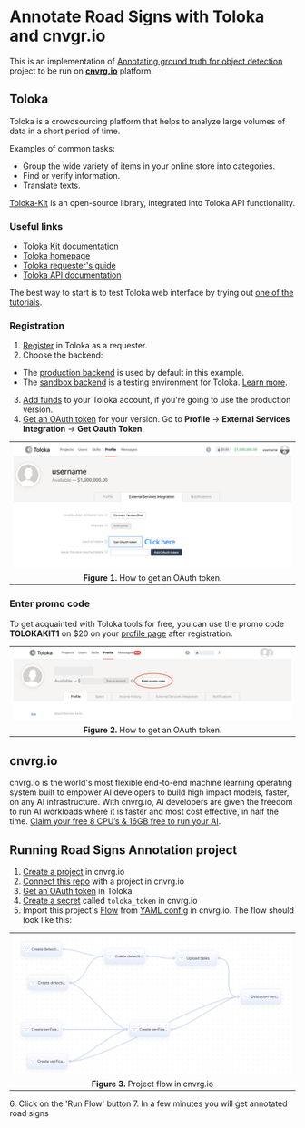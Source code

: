 # Annotate Road Signs with Toloka and cnvgr.io

This is an implementation of [Annotating ground truth for object detection](https://github.com/Toloka/toloka-kit/blob/main/examples/1.computer_vision/object_detection/object_detection.ipynb) project to be run on **[cnvrg.io](https://cnvrg.io/)** platform. 


## Toloka
Toloka is a crowdsourcing platform that helps to analyze large volumes of data in a short period of time.

Examples of common tasks:
* Group the wide variety of items in your online store into categories.
* Find or verify information.
* Translate texts.

[Toloka-Kit](https://github.com/Toloka/toloka-kit) is an open-source library, integrated into Toloka API functionality.

### Useful links

- [Toloka Kit documentation](https://toloka.ai/docs/toloka-kit/?utm_source=github&utm_medium=site&utm_campaign=tolokakit)
- [Toloka homepage](https://toloka.ai/?utm_source=github&utm_medium=site&utm_campaign=tolokakit)
- [Toloka requester's guide](https://toloka.ai/docs/guide/index.html?utm_source=github&utm_medium=site&utm_campaign=tolokakit)
- [Toloka API documentation](https://toloka.ai/docs/api/concepts/about.html?utm_source=github&utm_medium=site&utm_campaign=tolokakit)

The best way to start is to test Toloka web interface by trying out [one of the tutorials](https://toloka.ai/docs/guide/concepts/usecases.html?utm_source=github&utm_medium=site&utm_campaign=tolokakit).

### Registration

1. [Register](https://toloka.ai/docs/guide/concepts/access.html?utm_source=github&utm_medium=site&utm_campaign=tolokakit) in Toloka as a requester.
2. Choose the backend:
  * The [production backend](https://toloka.yandex.com/for-requesters/?utm_source=github&utm_medium=site&utm_campaign=tolokakit) is used by default in this example.
  * The [sandbox backend](https://sandbox.toloka.yandex.com/for-requesters/?utm_source=github&utm_medium=site&utm_campaign=tolokakit) is a testing environment for Toloka. [Learn more](https://toloka.ai/docs/guide/concepts/sandbox.html?utm_source=github&utm_medium=site&utm_campaign=tolokakit).
3. [Add funds](https://toloka.ai/docs/guide/concepts/refill.html?utm_source=github&utm_medium=site&utm_campaign=tolokakit) to your Toloka account, if you're going to use the production version.
4. [Get an OAuth token](https://toloka.ai/docs/api/concepts/access.html#access__token?utm_source=github&utm_medium=site&utm_campaign=tolokakit) for your version. Go to **Profile** → **External Services Integration** → **Get Oauth Token**.

<table  align="center">
  <tr><td>
    <img src="./img/OAuth.png"
         alt="OAuth token"  width="800">
  </td></tr>
  <tr><td align="center">
    <b>Figure 1.</b> How to get an OAuth token.
  </td></tr>
</table>

### Enter promo code
To get acquainted with Toloka tools for free, you can use the promo code **TOLOKAKIT1** on $20 on your [profile page](https://toloka.yandex.com/requester/profile?utm_source=github&utm_medium=site&utm_campaign=tolokakit) after registration.

<table  align="center">
  <tr><td>
    <img src="./img/promocode.png"
         alt="OAuth token"  width="800">
  </td></tr>
  <tr><td align="center">
    <b>Figure 2.</b> How to get an OAuth token.
  </td></tr>
</table>


## cnvrg.io

cnvrg.io is the world's most flexible end-to-end machine learning operating system built to empower AI developers to build high impact models, faster, on any AI infrastructure. With cnvrg.io, AI developers are given the freedom to run AI workloads where it is faster and most cost effective, in half the time. 
[Claim your free 8 CPU’s & 16GB free to run your AI](https://metacloud.cloud.cnvrg.io/sign-up).


## Running Road Signs Annotation project

1. [Create a project](https://app.cnvrg.io/docs/core_concepts/projects.html#creating-a-project) in cnvrg.io
2. [Connect this repo](https://app.cnvrg.io/docs/core_concepts/projects.html#git-integration) with a project in cnvrg.io
3. [Get an OAuth token](https://toloka.ai/docs/api/concepts/access.html#access__token?utm_source=github&utm_medium=site&utm_campaign=tolokakit) in Toloka
4. [Create a secret](https://app.cnvrg.io/docs/core_concepts/projects.html#project-secrets) called `toloka_token` in cnvrg.io
5. Import this project's [Flow](https://app.cnvrg.io/docs/core_concepts/flows.html#yaml-files) from [YAML config](traffic_signs_annotation.yaml) in cnvrg.io. The flow should look like this:
<table  align="center">
  <tr><td>
    <img src="./img/flow.png"
         alt="OAuth token"  width="800">
  </td></tr>
  <tr><td align="center">
    <b>Figure 3.</b> Project flow in cnvrg.io
  </td></tr>
</table>
6. Click on the 'Run Flow' button
7. In a few minutes you will get annotated road signs